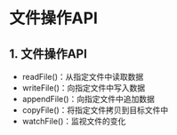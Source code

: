 # 文件操作API

## 1. 文件操作API

- readFile()：从指定文件中读取数据
- writeFile()：向指定文件中写入数据
- appendFile()：向指定文件中追加数据
- copyFile()：将指定文件拷贝到目标文件中
- watchFile()：监视文件的变化

